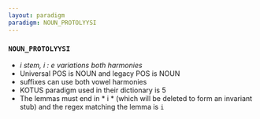 ```yaml
---
layout: paradigm
paradigm: NOUN_PROTOLYYSI
---
```

### ` NOUN_PROTOLYYSI `

* _i stem, i : e variations both harmonies_
* Universal POS is NOUN and legacy POS is NOUN
* suffixes can use both vowel harmonies
* KOTUS paradigm used in their dictionary is 5
* The lemmas must end in * i * (which will be deleted to form an invariant stub) and the regex matching the lemma is ` i `
